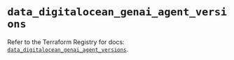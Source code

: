# `data_digitalocean_genai_agent_versions`

Refer to the Terraform Registry for docs: [`data_digitalocean_genai_agent_versions`](https://registry.terraform.io/providers/digitalocean/digitalocean/2.61.0/docs/data-sources/genai_agent_versions).
